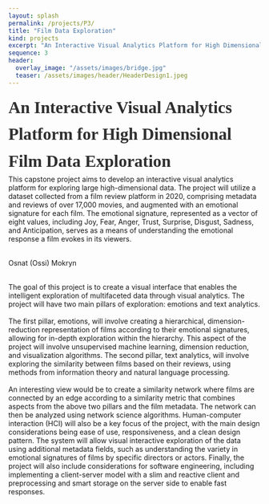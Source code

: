 ```yaml
---
layout: splash
permalink: /projects/P3/
title: "Film Data Exploration"
kind: projects
excerpt: "An Interactive Visual Analytics Platform for High Dimensional Film Data Exploration"
sequence: 3
header: 
  overlay_image: "/assets/images/bridge.jpg"
  teaser: /assets/images/header/HeaderDesign1.jpeg
---
```


<div style="font-family:Karla; font-size:2.1rem; color:#303030;line-height:1.6;">  <b> An Interactive Visual Analytics Platform for High Dimensional Film Data Exploration </b></div>    
This capstone project aims to develop an interactive visual analytics platform for exploring large high-dimensional data. The project will utilize a dataset collected from a film review platform in 2020, comprising metadata and reviews of over 17,000 movies, and augmented with an emotional signature for each film. The emotional signature, represented as a vector of eight values, including Joy, Fear, Anger, Trust, Surprise, Disgust, Sadness, and Anticipation, serves as a means of understanding the emotional response a film evokes in its viewers.

<br> Osnat (Ossi) Mokryn
<br> <br> 

The goal of this project is to create a visual interface that enables the intelligent exploration of multifaceted data through visual analytics. 
The project will have two main pillars of exploration: emotions and text analytics.
<br><br>
The first pillar, emotions, will involve creating a hierarchical, dimension-reduction representation of films according to their emotional signatures, allowing for in-depth exploration within the hierarchy. This aspect of the project will involve unsupervised machine learning, dimension reduction, and visualization algorithms.
The second pillar, text analytics, will involve exploring the similarity between films based on their reviews, using methods from information theory and natural language processing.
<br><br>
An interesting view would be to create a similarity network where films are connected by an edge according to a similarity metric that combines aspects from the above two pillars and the film metadata. The network can then be analyzed using network science algorithms. 
Human-computer interaction (HCI) will also be a key focus of the project, with the main design considerations being ease of use, responsiveness, and a clean design pattern. The system will allow visual interactive exploration of the data using additional metadata fields, such as understanding the variety in emotional signatures of films by specific directors or actors.
Finally, the project will also include considerations for software engineering, including implementing a client-server model with a slim and reactive client and preprocessing and smart storage on the server side to enable fast responses.



